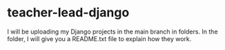# teacher-lead-django
I will be uploading my Django projects in the main branch in folders. In the folder, I will give you a README.txt file to explain how they work. 

